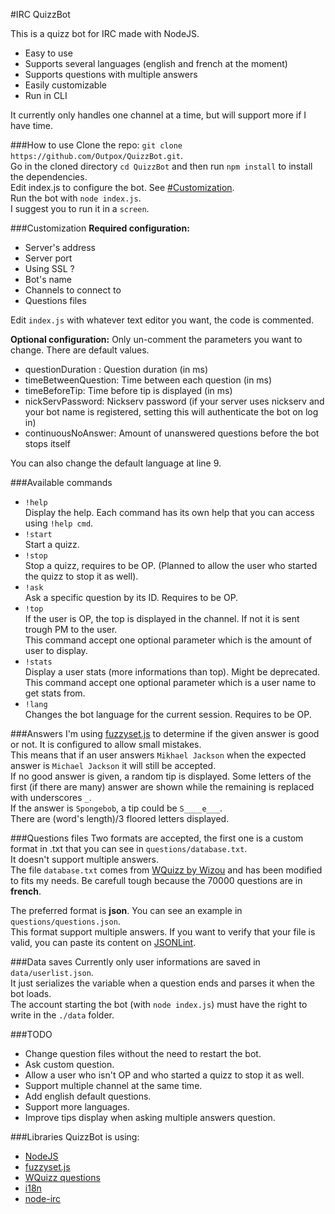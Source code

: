 #IRC QuizzBot  

This is a quizz bot for IRC made with NodeJS.

* Easy to use
* Supports several languages (english and french at the moment)
* Supports questions with multiple answers
* Easily customizable
* Run in CLI  

It currently only handles one channel at a time, but will support more if I have time.

###How to use
Clone the repo: `git clone https://github.com/Outpox/QuizzBot.git`.  
Go in the cloned directory `cd QuizzBot` and then run `npm install` to install the dependencies.  
Edit index.js to configure the bot. See [#Customization](#customization).  
Run the bot with `node index.js`.  
I suggest you to run it in a `screen`.

###Customization
**Required configuration:**
 
* Server's address
* Server port
* Using SSL ?
* Bot's name
* Channels to connect to
* Questions files

Edit `index.js` with whatever text editor you want, the code is commented.

**Optional configuration:**
Only un-comment the parameters you want to change. There are default values.

* questionDuration : Question duration (in ms)
* timeBetweenQuestion: Time between each question (in ms)
* timeBeforeTip: Time before tip is displayed (in ms)
* nickServPassword: Nickserv password (if your server uses nickserv and your bot name is registered, setting this will authenticate the bot on log in)
* continuousNoAnswer: Amount of unanswered questions before the bot stops itself 

You can also change the default language at line 9.

###Available commands
* `!help`  
Display the help. Each command has its own help that you can access using `!help cmd`.
* `!start`  
Start a quizz.
* `!stop`  
Stop a quizz, requires to be OP. (Planned to allow the user who started the quizz to stop it as well).
* `!ask`  
Ask a specific question by its ID. Requires to be OP.
* `!top`  
If the user is OP, the top is displayed in the channel. If not it is sent trough PM to the user.  
This command accept one optional parameter which is the amount of user to display.
* `!stats`  
Display a user stats (more informations than top). Might be deprecated.
This command accept one optional parameter which is a user name to get stats from.
* `!lang`  
Changes the bot language for the current session. Requires to be OP.

###Answers
I'm using [fuzzyset.js](http://glench.github.io/fuzzyset.js/) to determine if the given answer is good or not. It is configured to allow small mistakes.  
This means that if an user answers `Mikhael Jackson` when the expected answer is `Michael Jackson` it will still be accepted.  
If no good answer is given, a random tip is displayed. Some letters of the first (if there are many) answer are shown while the remaining is replaced with underscores `_`.  
If the answer is `Spongebob`, a tip could be `S____e___`.  
There are (word's length)/3 floored letters displayed.

###Questions files
Two formats are accepted, the first one is a custom format in .txt that you can see in `questions/database.txt`.  
It doesn't support multiple answers.  
The file `database.txt` comes from [WQuizz by Wizou](http://wiz0u.free.fr/wquizz/) and has been modified to fits my needs. Be carefull tough because the 70000 questions are in **french**.  
  
The preferred format is **json**. You can see an example in `questions/questions.json`.  
This format support multiple answers. If you want to verify that your file is valid, you can paste its content on [JSONLint](http://jsonlint.com/).

###Data saves
Currently only user informations are saved in `data/userlist.json`.    
It just serializes the variable when a question ends and parses it when the bot loads.  
The account starting the bot (with `node index.js`) must have the right to write in the `./data` folder.

###TODO
* Change question files without the need to restart the bot.
* Ask custom question.
* Allow a user who isn't OP and who started a quizz to stop it as well.
* Support multiple channel at the same time.
* Add english default questions.
* Support more languages.
* Improve tips display when asking multiple answers question.  

###Libraries
QuizzBot is using:  

* [NodeJS](https://nodejs.org/) 
* [fuzzyset.js](http://glench.github.io/fuzzyset.js/)
* [WQuizz questions](http://wiz0u.free.fr/wquizz/)
* [i18n](https://github.com/mashpie/i18n-node)
* [node-irc](https://github.com/martynsmith/node-irc)
